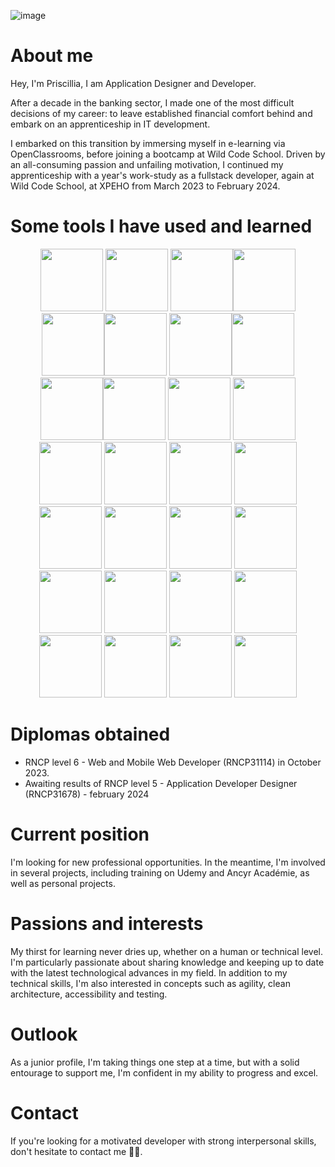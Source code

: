 ![image](https://github.com/PriscilliaAmmeux/priscillia.ammeux/assets/96787811/3c7e9adf-f421-4372-9af9-8ae4bb7e747f)


<h1>About me</h1>
<p>Hey, I'm Priscillia,  I am Application Designer and Developer.</p>

<p>After a decade in the banking sector, I made one of the most difficult decisions of my career: to leave established financial comfort behind and embark on an apprenticeship in IT development.</p>

<p>I embarked on this transition by immersing myself in e-learning via OpenClassrooms, before joining a bootcamp at Wild Code School. Driven by an all-consuming passion and unfailing motivation, I continued my apprenticeship with a year's work-study as a fullstack developer, again at Wild Code School, at XPEHO from March 2023 to February 2024.</p>

<h1>Some tools I have used and learned</h1>

<p align="center"><img src="https://cdn.jsdelivr.net/gh/devicons/devicon@latest/icons/dart/dart-plain-wordmark.svg" width=100/> <img src="https://cdn.jsdelivr.net/gh/devicons/devicon@latest/icons/flutter/flutter-original.svg" width=100 /> 
<img src="https://cdn.jsdelivr.net/gh/devicons/devicon@latest/icons/javascript/javascript-original.svg" width=100/><img src="https://cdn.jsdelivr.net/gh/devicons/devicon@latest/icons/typescript/typescript-original.svg" width=100 />          
<img src="https://cdn.jsdelivr.net/gh/devicons/devicon@latest/icons/vuejs/vuejs-original-wordmark.svg" width=100 /><img src="https://cdn.jsdelivr.net/gh/devicons/devicon@latest/icons/react/react-original-wordmark.svg" width=100/>
<img src="https://cdn.jsdelivr.net/gh/devicons/devicon@latest/icons/nodejs/nodejs-original-wordmark.svg" width=100/><img src="https://cdn.jsdelivr.net/gh/devicons/devicon@latest/icons/express/express-original-wordmark.svg" width=100 />
<img src="https://cdn.jsdelivr.net/gh/devicons/devicon@latest/icons/sass/sass-original.svg" width=100/><img src="https://cdn.jsdelivr.net/gh/devicons/devicon@latest/icons/java/java-original-wordmark.svg" width=100/>   
<img src="https://cdn.jsdelivr.net/gh/devicons/devicon@latest/icons/kotlin/kotlin-original-wordmark.svg" width=100 />        
<img src="https://cdn.jsdelivr.net/gh/devicons/devicon@latest/icons/gradle/gradle-original-wordmark.svg" width=100 />         
<img src="https://cdn.jsdelivr.net/gh/devicons/devicon@latest/icons/maven/maven-original.svg" width=100/>        
          
<img src="https://cdn.jsdelivr.net/gh/devicons/devicon@latest/icons/nginx/nginx-original.svg" width=100/>
          
<img src="https://cdn.jsdelivr.net/gh/devicons/devicon@latest/icons/mysql/mysql-original-wordmark.svg" width=100/>       
<img src="https://cdn.jsdelivr.net/gh/devicons/devicon@latest/icons/postgresql/postgresql-original.svg" width=100/>
          
<img src="https://cdn.jsdelivr.net/gh/devicons/devicon@latest/icons/docker/docker-original-wordmark.svg" width=100 />
          
<img src="https://cdn.jsdelivr.net/gh/devicons/devicon@latest/icons/karatelabs/karatelabs-original.svg" width=100/>          
<img src="https://cdn.jsdelivr.net/gh/devicons/devicon@latest/icons/jest/jest-plain.svg" width=100/>
<img src="https://cdn.jsdelivr.net/gh/devicons/devicon@latest/icons/junit/junit-plain-wordmark.svg" width=100/>     
<img src="https://cdn.jsdelivr.net/gh/devicons/devicon@latest/icons/playwright/playwright-original.svg" width=100/>          
<img src="https://cdn.jsdelivr.net/gh/devicons/devicon@latest/icons/prometheus/prometheus-plain-wordmark.svg" width=100/>
<img src="https://cdn.jsdelivr.net/gh/devicons/devicon@latest/icons/sonarqube/sonarqube-original-wordmark.svg" width=100/>
<img src="https://cdn.jsdelivr.net/gh/devicons/devicon@latest/icons/swagger/swagger-original-wordmark.svg" width=100/>
        
<img src="https://cdn.jsdelivr.net/gh/devicons/devicon@latest/icons/vscode/vscode-original-wordmark.svg" width=100/>
<img src="https://cdn.jsdelivr.net/gh/devicons/devicon@latest/icons/intellij/intellij-original.svg" width=100/>
                   
<img src="https://cdn.jsdelivr.net/gh/devicons/devicon@latest/icons/figma/figma-original.svg" width=100/>
<img src="https://cdn.jsdelivr.net/gh/devicons/devicon@latest/icons/github/github-original-wordmark.svg" width=100/></p>


<h1>Diplomas obtained</h1>
<ul>
  <li>RNCP level 6 - Web and Mobile Web Developer (RNCP31114) in October 2023.</li>
  <li>Awaiting results of RNCP level 5 - Application Developer Designer (RNCP31678) - february 2024</li>
</ul>

<h1>Current position</h1>
<p>I'm looking for new professional opportunities. In the meantime, I'm involved in several projects, including training on Udemy and Ancyr Académie, as well as personal projects.</p>

<h1>Passions and interests</h1>
<p>My thirst for learning never dries up, whether on a human or technical level. I'm particularly passionate about sharing knowledge and keeping up to date with the latest technological advances in my field. In addition to my technical skills, I'm also interested in concepts such as agility, clean architecture, accessibility and testing.</p>

<h1>Outlook</h1>
As a junior profile, I'm taking things one step at a time, but with a solid entourage to support me, I'm confident in my ability to progress and excel.

<h1>Contact</h1>
If you're looking for a motivated developer with strong interpersonal skills, don't hesitate to contact me 🐞😉.


